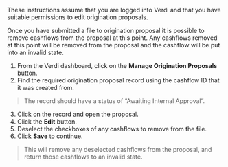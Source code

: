 These instructions assume that you are logged into Verdi and that you have suitable permissions to edit origination proposals.  

Once you have submitted a file to origination proposal it is possible to remove cashflows from the proposal at this point. Any cashflows removed at this point will be removed from the proposal and the cashflow will be put into an invalid state.  

1.	From the Verdi dashboard, click on the **Manage Origination Proposals** button.
2.	Find the required origination proposal record using the cashflow ID that it was created from.

> The record should have a status of “Awaiting Internal Approval”.

3.	Click on the record and open the proposal.
4.	Click the **Edit** button.
5.	Deselect the checkboxes of any cashflows to remove from the file.
6.	Click **Save** to continue.

> This will remove any deselected cashflows from the proposal, and return those cashflows to an invalid state.
